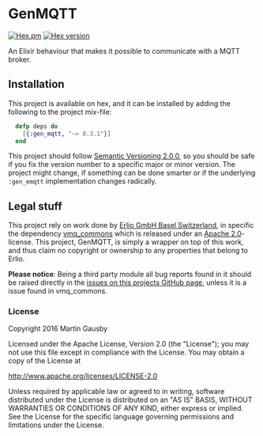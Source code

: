 # GenMQTT

[![Hex.pm](https://img.shields.io/hexpm/l/gen_mqtt.svg "Apache 2.0 Licensed")](https://github.com/gausby/gen_mqtt/blob/master/LICENSE)
[![Hex version](https://img.shields.io/hexpm/v/gen_mqtt.svg "Hex version")](https://hex.pm/packages/gen_mqtt)

An Elixir behaviour that makes it possible to communicate with a MQTT broker.


## Installation

This project is available on hex, and it can be installed by adding the following to the project mix-file:

``` elixir
  defp deps do
    [{:gen_mqtt, "~> 0.3.1"}]
  end
```

This project should follow [Semantic Versioning 2.0.0](http://semver.org), so you should be safe if you fix the version number to a specific major or minor version. The project might change, if something can be done smarter or if the underlying `:gen_emqtt` implementation changes radically.


## Legal stuff

This project rely on work done by [Erlio GmbH Basel Switzerland](http://erl.io), in specific the dependency [vmq_commons](https://github.com/erlio/vmq_commons/) which is released under an [Apache 2.0](https://github.com/erlio/vmq_commons/blob/master/LICENSE.txt)-license. This project, GenMQTT, is simply a wrapper on top of this work, and thus claim no copyright or ownership to any properties that belong to Erlio.

**Please notice**: Being a third party module all bug reports found in it should be raised directly in the [issues on this projects GitHub page](https://github.com/gausby/gen_mqtt/issues), unless it is a issue found in vmq_commons.


### License

Copyright 2016 Martin Gausby

Licensed under the Apache License, Version 2.0 (the "License"); you may not use this file except in compliance with the License. You may obtain a copy of the License at

http://www.apache.org/licenses/LICENSE-2.0

Unless required by applicable law or agreed to in writing, software distributed under the License is distributed on an "AS IS" BASIS, WITHOUT WARRANTIES OR CONDITIONS OF ANY KIND, either express or implied. See the License for the specific language governing permissions and limitations under the License.
